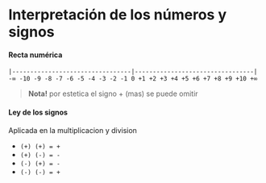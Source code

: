 # Interpretación de los números y signos

#### Recta numérica

```
|---------------------------------|---------------------------------|
-∞ -10 -9 -8 -7 -6 -5 -4 -3 -2 -1 0 +1 +2 +3 +4 +5 +6 +7 +8 +9 +10 +∞
```

> **Nota!** por estetica el signo + (mas) se puede omitir

#### Ley de los signos
Aplicada en la multiplicacion y division
- `(+) (+) = +`
- `(+) (-) = -`
- `(-) (+) = -`
- `(-) (-) = +`
